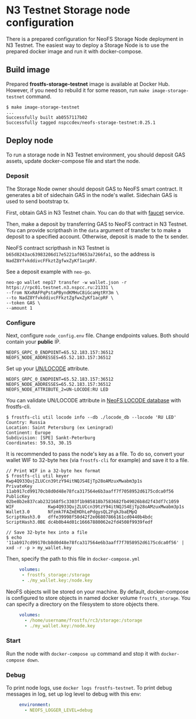 # N3 Testnet Storage node configuration

There is a prepared configuration for NeoFS Storage Node deployment in
N3 Testnet. The easiest way to deploy a Storage Node is to use the prepared
docker image and run it with docker-compose.

## Build image

Prepared **frostfs-storage-testnet** image is available at Docker Hub. 
However, if you need to rebuild it for some reason, run 
`make image-storage-testnet` command.

```
$ make image-storage-testnet
...
Successfully built ab0557117b02
Successfully tagged nspccdev/neofs-storage-testnet:0.25.1
```

## Deploy node

To run a storage node in N3 Testnet environment, you should deposit GAS assets, 
update docker-compose file and start the node.

### Deposit

The Storage Node owner should deposit GAS to NeoFS smart contract. It generates a 
bit of sidechain GAS in the node's wallet. Sidechain GAS is used to send bootstrap tx. 

First, obtain GAS in N3 Testnet chain. You can do that with
[faucet](https://neowish.ngd.network) service.

Then, make a deposit by transferring GAS to NeoFS contract in N3 Testnet.
You can provide scripthash in the `data` argument of transfer tx to make a
deposit to a specified account. Otherwise, deposit is made to the tx sender.

NeoFS contract scripthash in N3 Testnet is `b65d8243ac63983206d17e5221af0653a7266fa1`, 
so the address is `NadZ8YfvkddivcFFkztZgfwxZyKf1acpRF`.

See a deposit example with `neo-go`.

```
neo-go wallet nep17 transfer -w wallet.json -r https://rpc01.testnet.n3.nspcc.ru:21331 \
--from NXxRAFPqPstaPByndKMHuC8iGcaHgtRY3m \
--to NadZ8YfvkddivcFFkztZgfwxZyKf1acpRF \
--token GAS \
--amount 1
```

### Configure

Next, configure `node_config.env` file. Change endpoints values. Both
should contain your **public** IP.

```
NEOFS_GRPC_0_ENDPOINT=65.52.183.157:36512
NEOFS_NODE_ADDRESSES=65.52.183.157:36512
```

Set up your [UN/LOCODE](https://unece.org/trade/cefact/unlocode-code-list-country-and-territory) 
attribute.

```
NEOFS_GRPC_0_ENDPOINT=65.52.183.157:36512
NEOFS_NODE_ADDRESSES=65.52.183.157:36512
NEOFS_NODE_ATTRIBUTE_2=UN-LOCODE:RU LED
```

You can validate UN/LOCODE attribute in 
[NeoFS LOCODE database](https://github.com/TrueCloudLab/frostfs-locode-db/releases/tag/v0.1.0)
with frostfs-cli.

```
$ frostfs-cli util locode info --db ./locode_db --locode 'RU LED'
Country: Russia
Location: Saint Petersburg (ex Leningrad)
Continent: Europe
Subdivision: [SPE] Sankt-Peterburg
Coordinates: 59.53, 30.15
```

It is recommended to pass the node's key as a file. To do so, convert your wallet 
WIF to 32-byte hex (via `frostfs-cli` for example) and save it to a file.

```
// Print WIF in a 32-byte hex format
$ frostfs-cli util keyer Kwp4Q933QujZLUCcn39tzY94itNQJS4EjTp28oAMzuxMwabm3p1s
PrivateKey      11ab917cd99170cb8d0d48e78fca317564e6b3aaff7f7058952d6175cdca0f56
PublicKey       02be8b2e837cab232168f5c3303f1b985818b7583682fb49026b8d2f43df7c1059
WIF             Kwp4Q933QujZLUCcn39tzY94itNQJS4EjTp28oAMzuxMwabm3p1s
Wallet3.0       Nfzmk7FAZmEHDhLePdgysQL2FgkJbaEMpQ
ScriptHash3.0   dffe39998f50d42f2e06807866161cd0440b4bdc
ScriptHash3.0BE dc4b0b44d01c16667880062e2fd4508f9939fedf

// Save 32-byte hex into a file
$ echo '11ab917cd99170cb8d0d48e78fca317564e6b3aaff7f7058952d6175cdca0f56' | xxd -r -p > my_wallet.key
```

Then, specify the path to this file in `docker-compose.yml`
```yaml
     volumes:
      - frostfs_storage:/storage
      - ./my_wallet.key:/node.key
```


NeoFS objects will be stored on your machine. By default, docker-compose 
is configured to store objects in named docker volume `frostfs_storage`. You can 
specify a directory on the filesystem to store objects there.

```yaml
     volumes:
       - /home/username/frostfs/rc3/storage:/storage
       - ./my_wallet.key:/node.key
```

### Start

Run the node with `docker-compose up` command and stop it with `docker-compose down`.

### Debug

To print node logs, use `docker logs frostfs-testnet`. To print debug messages in 
log, set up log level to debug with this env:

```yaml
     environment:
       - NEOFS_LOGGER_LEVEL=debug
```
